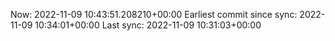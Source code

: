 Now: 2022-11-09 10:43:51.208210+00:00 Earliest commit since sync: 2022-11-09 10:34:01+00:00 Last sync: 2022-11-09 10:31:03+00:00
